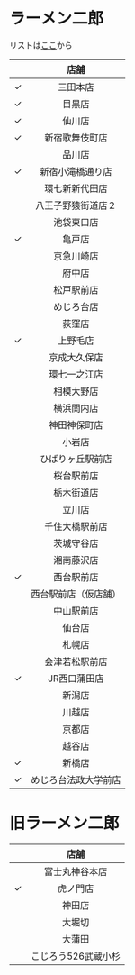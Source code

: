 # ラーメン二郎

リストは[ここ](http://www.geocities.co.jp/Foodpia-Olive/3433/)から

||店舗|
|:--:|:--:|
|✓|三田本店|
|✓|目黒店|
|✓|仙川店|
|✓|新宿歌舞伎町店|
||品川店|
|✓|新宿小滝橋通り店|
||環七新新代田店|
||八王子野猿街道店２|
||池袋東口店|
|✓|亀戸店|
||京急川崎店|
||府中店|
||松戸駅前店|
||めじろ台店|
||荻窪店|
|✓|上野毛店|
||京成大久保店|
||環七一之江店|
||相模大野店|
||横浜関内店|
||神田神保町店|
||小岩店|
||ひばりヶ丘駅前店|
||桜台駅前店|
||栃木街道店|
||立川店|
||千住大橋駅前店|
||茨城守谷店|
||湘南藤沢店|
|✓|西台駅前店|
||西台駅前店（仮店舗） |
||中山駅前店|
||仙台店|
||札幌店|
||会津若松駅前店|
|✓|JR西口蒲田店|
||新潟店|
||川越店|
||京都店|
||越谷店|
|✓|新橋店|
|✓|めじろ台法政大学前店|


# 旧ラーメン二郎

||店舗|
|:--:|:--:|
||富士丸神谷本店|
|✓|虎ノ門店|
||神田店|
||大堀切|
||大蒲田|
||こじろう526武蔵小杉|

<!-- jQuery && tablesorter -->
<script src="https://ajax.googleapis.com/ajax/libs/jquery/2.1.4/jquery.min.js"></script>
<script src="https://cdnjs.cloudflare.com/ajax/libs/jquery.tablesorter/2.23.3/js/jquery.tablesorter.js"></script>
<script src="js/tablesort.js"></script>
